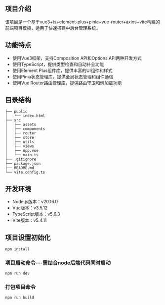 ## 项目介绍

该项目是一个基于vue3+ts+element-plus+pinia+vue-router+axios+vite构建的前端项目模板，适用于快速搭建中后台管理系统。

## 功能特点

- 使用Vue3框架，支持Composition API和Options API两种开发方式
- 使用TypeScript，提供类型检查和自动补全功能
- 使用Element Plus组件库，提供丰富的UI组件和样式
- 使用Pinia状态管理库，提供全局状态管理和组件通信
- 使用Vue Router路由管理库，提供路由守卫和懒加载功能

## 目录结构

```
├── public
│   └── index.html
├── src
│   ├── assets
│   ├── components
│   ├── router
│   ├── store
│   ├── utils
│   ├── views
│   ├── App.vue
│   └── main.ts
├── .gitignore
├── package.json
├── README.md
└── vite.config.ts
```

## 开发环境

- Node.js版本：v20.16.0
- Vue版本：v3.5.12
- TypeScript版本：v5.6.3
- Vite版本：v5.4.11


## 项目设置初始化

```sh
npm install
```

### 项目启动命令---需结合node后端代码同时启动

```sh
npm run dev
```

### 打包项目命令

```sh
npm run build
```
